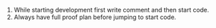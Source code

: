 1. While starting development first write comment and then start code.
2. Always have full proof plan before jumping to start code.
